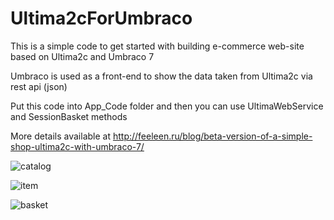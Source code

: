 # Ultima2cForUmbraco

This is a simple code to get started with building e-commerce web-site based on Ultima2c and Umbraco 7

Umbraco is used as a front-end to show the data taken from Ultima2c via rest api (json)

Put this code into App_Code folder and then you can use UltimaWebService and SessionBasket methods

More details available at http://feeleen.ru/blog/beta-version-of-a-simple-shop-ultima2c-with-umbraco-7/

![catalog](http://feeleen.ru/media/1019/catalog.png?width=500&height=372.35449735449737)

![item](http://feeleen.ru/media/1026/good.png?width=500&height=377.38246505717916)

![basket](http://feeleen.ru/media/1021/basket.png?width=500&height=465.25323910482916)


